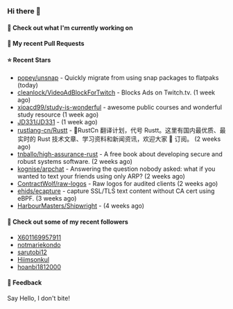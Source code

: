 ### Hi there 👋

#### 👷 Check out what I'm currently working on

#### 🔨 My recent Pull Requests


#### ⭐ Recent Stars

- [popey/unsnap](https://github.com/popey/unsnap) - Quickly migrate from using snap packages to flatpaks (today)
- [cleanlock/VideoAdBlockForTwitch](https://github.com/cleanlock/VideoAdBlockForTwitch) - Blocks Ads on Twitch.tv. (1 week ago)
- [xioacd99/study-is-wonderful](https://github.com/xioacd99/study-is-wonderful) - awesome public courses and wonderful study resource (1 week ago)
- [JD331/JD331](https://github.com/JD331/JD331) -  (1 week ago)
- [rustlang-cn/Rustt](https://github.com/rustlang-cn/Rustt) - 🥇RustCn 翻译计划，代号 Rustt。这里有国内最优质、最实时的 Rust 技术文章、学习资料和新闻资讯，欢迎大家 🌟 订阅。 (2 weeks ago)
- [tnballo/high-assurance-rust](https://github.com/tnballo/high-assurance-rust) - A free book about developing secure and robust systems software. (2 weeks ago)
- [kognise/arpchat](https://github.com/kognise/arpchat) - Answering the question nobody asked: what if you wanted to text your friends using only ARP? (2 weeks ago)
- [ContractWolf/raw-logos](https://github.com/ContractWolf/raw-logos) - Raw logos for audited clients (2 weeks ago)
- [ehids/ecapture](https://github.com/ehids/ecapture) - capture SSL/TLS text content without CA cert using eBPF. (3 weeks ago)
- [HarbourMasters/Shipwright](https://github.com/HarbourMasters/Shipwright) -  (4 weeks ago)

#### 👯 Check out some of my recent followers

- [X601169957911](https://github.com/X601169957911)
- [notmariekondo](https://github.com/notmariekondo)
- [sarutobi12](https://github.com/sarutobi12)
- [Hiimsonkul](https://github.com/Hiimsonkul)
- [hoanbi1812000](https://github.com/hoanbi1812000)

#### 💬 Feedback

Say Hello, I don't bite!